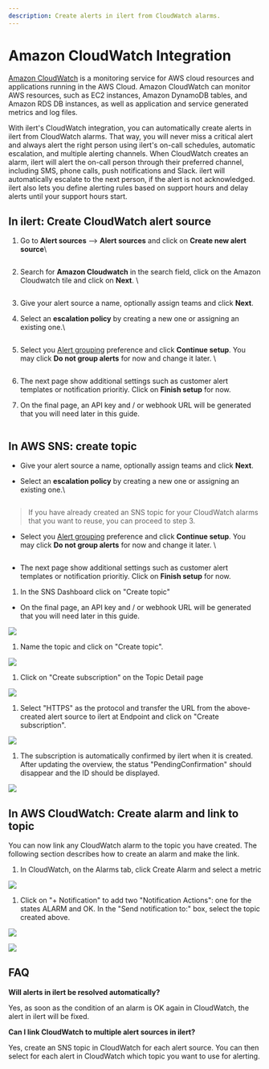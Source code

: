```yaml
---
description: Create alerts in ilert from CloudWatch alarms.
---
```


# Amazon CloudWatch Integration

[Amazon CloudWatch](https://aws.amazon.com/cloudwatch/) is a monitoring service for AWS cloud resources and applications running in the AWS Cloud. Amazon CloudWatch can monitor AWS resources, such as EC2 instances, Amazon DynamoDB tables, and Amazon RDS DB instances, as well as application and service generated metrics and log files.

With ilert's CloudWatch integration, you can automatically create alerts in ilert from CloudWatch alarms. That way, you will never miss a critical alert and always alert the right person using ilert's on-call schedules, automatic escalation, and multiple alerting channels. When CloudWatch creates an alarm, ilert will alert the on-call person through their preferred channel, including SMS, phone calls, push notifications and Slack. ilert will automatically escalate to the next person, if the alert is not acknowledged. ilert also lets you define alerting rules based on support hours and delay alerts until your support hours start.

## In ilert: Create CloudWatch alert source <a href="#create-alert-source" id="create-alert-source"></a>

1.  Go to **Alert sources** --> **Alert sources** and click on **Create new alert source**\


    <figure><img src="../.gitbook/assets/Screenshot 2023-08-28 at 10.21.10.png" alt=""><figcaption></figcaption></figure>
2.  Search for **Amazon Cloudwatch** in the search field, click on the Amazon Cloudwatch tile and click on **Next**. \


    <figure><img src="../.gitbook/assets/Screenshot 2023-08-28 at 10.24.23.png" alt=""><figcaption></figcaption></figure>
3. Give your alert source a name, optionally assign teams and click **Next**.
4.  Select an **escalation policy** by creating a new one or assigning an existing one.\


    <figure><img src="../.gitbook/assets/Screenshot 2023-08-28 at 11.37.47.png" alt=""><figcaption></figcaption></figure>
5.  Select you [Alert grouping](../alerting/alert-sources.md#alert-grouping) preference and click **Continue setup**. You may click **Do not group alerts** for now and change it later. \


    <figure><img src="../.gitbook/assets/Screenshot 2023-08-28 at 11.38.24.png" alt=""><figcaption></figcaption></figure>
6. The next page show additional settings such as customer alert templates or notification prioritiy. Click on **Finish setup** for now.
7.  On the final page, an API key and / or webhook URL will be generated that you will need later in this guide.



    <figure><img src="../.gitbook/assets/Screenshot 2023-08-28 at 11.47.34 (1).png" alt=""><figcaption></figcaption></figure>

## In AWS SNS: create topic <a href="#create-topic" id="create-topic"></a>

* Give your alert source a name, optionally assign teams and click **Next**.
*   Select an **escalation policy** by creating a new one or assigning an existing one.\


    <figure><img src="../.gitbook/assets/Screenshot 2023-08-28 at 11.37.47.png" alt=""><figcaption></figcaption></figure>

> If you have already created an SNS topic for your CloudWatch alarms that you want to reuse, you can proceed to step 3.

*   Select you [Alert grouping](../alerting/alert-sources.md#alert-grouping) preference and click **Continue setup**. You may click **Do not group alerts** for now and change it later. \


    <figure><img src="../.gitbook/assets/Screenshot 2023-08-28 at 11.38.24.png" alt=""><figcaption></figcaption></figure>
* The next page show additional settings such as customer alert templates or notification prioritiy. Click on **Finish setup** for now.

1. In the SNS Dashboard click on "Create topic"

*   On the final page, an API key and / or webhook URL will be generated that you will need later in this guide.



![](../.gitbook/assets/cw3.png)

1. Name the topic and click on "Create topic".

![](../.gitbook/assets/cw4.png)

1. Click on "Create subscription" on the Topic Detail page

![](../.gitbook/assets/cw5.png)

1. Select "HTTPS" as the protocol and transfer the URL from the above-created alert source to ilert at Endpoint and click on "Create subscription".

![](../.gitbook/assets/cw6.png)

1. The subscription is automatically confirmed by ilert when it is created. After updating the overview, the status "PendingConfirmation" should disappear and the ID should be displayed.

![](../.gitbook/assets/cw7.png)

## In AWS CloudWatch: Create alarm and link to topic <a href="#create-alarm" id="create-alarm"></a>

You can now link any CloudWatch alarm to the topic you have created. The following section describes how to create an alarm and make the link.

1. In CloudWatch, on the Alarms tab, click Create Alarm and select a metric

![](../.gitbook/assets/cw8.png)

1. Click on "+ Notification" to add two "Notification Actions": one for the states ALARM and OK. In the "Send notification to:" box, select the topic created above.

![](../.gitbook/assets/cw9.png)

![](../.gitbook/assets/cw10.png)

## FAQ <a href="#faq" id="faq"></a>

**Will alerts in ilert be resolved automatically?**

Yes, as soon as the condition of an alarm is OK again in CloudWatch, the alert in ilert will be fixed.

**Can I link CloudWatch to multiple alert sources in ilert?**

Yes, create an SNS topic in CloudWatch for each alert source. You can then select for each alert in CloudWatch which topic you want to use for alerting.
